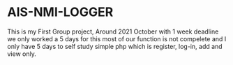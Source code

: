 # AIS-NMI-LOGGER
This is my First Group project, Around 2021 October with 1 week deadline we only worked a 5 days for this 
most of our function is not compelete and I only have 5 days to self study simple php which is register, log-in, add and view only.
